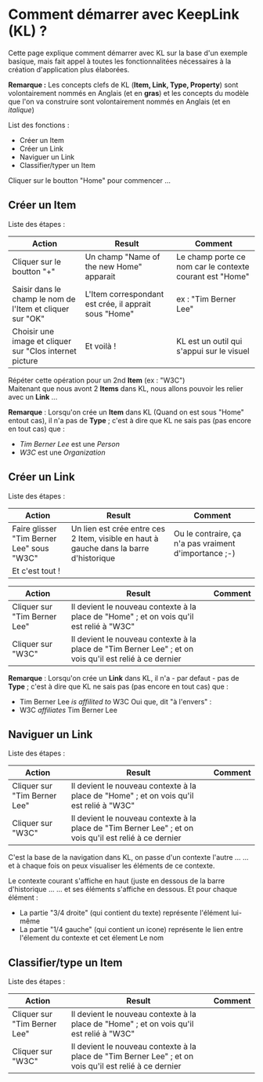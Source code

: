 Comment démarrer avec KeepLink (KL) ?
==

Cette page explique comment démarrer avec KL sur la base d'un exemple basique, mais fait appel à toutes les fonctionnalitées nécessaires à la création d'application plus élaborées.

__Remarque :__ Les concepts clefs de KL (__Item, Link, Type, Property__) sont volontairement nommés en Anglais (et en __gras__) et les concepts du modèle que l'on va construire sont volontairement nommés en Anglais (et en _italique_) 

List des fonctions :
* Créer un Item
* Créer un Link
* Naviguer un Link
* Classifier/typer un Item

Cliquer sur le boutton "Home" pour commencer ...

Créer un __Item__
-
Liste des étapes :

<table>
    <thead>
        <tr>
            <th>Action</th>
            <th>Result</th>
            <th>Comment</th>
        </tr>
    </thead>
    <tbody>
        <tr>
            <td>Cliquer sur le boutton "+"</td>
            <td>Un champ "Name of the new Home" apparait</td>
            <td>Le champ porte ce nom car le contexte courant est "Home"</td>
        </tr>
        <tr>
            <td>Saisir dans le champ le nom de l'Item et cliquer sur "OK"</td>
            <td>L'Item correspondant est crée, il apprait sous "Home"</td>
            <td>ex : "Tim Berner Lee"</td>
        </tr>
       <tr>
            <td>Choisir une image et cliquer sur "Clos internet picture </td>
            <td>Et voilà !</td>
            <td>KL est un outil qui s'appui sur le visuel</td>
        </tr>
    </tbody>
</table>

Répéter cette opération pour un 2nd __Item__ (ex : "W3C")   
Maitenant que nous avont 2 __Items__ dans KL, nous allons pouvoir les relier avec un __Link__ ...

__Remarque__ : Lorsqu'on crée un __Item__ dans KL (Quand on est sous "Home" entout cas), il n'a pas de __Type__ ; c'est à dire que KL ne sais pas (pas encore en tout cas) que : 
* _Tim Berner Lee_ est une _Person_
* _W3C_ est une _Organization_

Créer un __Link__
-

Liste des étapes :
<table>
    <thead>
        <tr>
            <th>Action</th>
            <th>Result</th>
            <th>Comment</th>
        </tr>
    </thead>
    <tbody>
        <tr>
            <td>Faire glisser "Tim Berner Lee" sous "W3C"</td>
            <td>Un lien est crée entre ces 2 Item, visible en haut à gauche dans la barre d'historique</td>
            <td>Ou le contraire, ça n'a pas vraiment d'importance ;-)</td>
        </tr>
        <tr>
            <td>Et c'est tout !</td>
            <td></td>
            <td></td>
        </tr>
    </tbody>
</table>
<table>
    <thead>
        <tr>
            <th>Action</th>
            <th>Result</th>
            <th>Comment</th>
        </tr>
    </thead>
    <tbody>
        <tr>
            <td>Cliquer sur "Tim Berner Lee"</td>
            <td>Il devient le nouveau contexte à la place de "Home" ; et on vois qu'il est relié à "W3C"</td>
            <td></td>
        </tr>
        <tr>
            <td>Cliquer sur "W3C"</td>
            <td>Il devient le nouveau contexte à la place de "Tim Berner Lee" ; et on vois qu'il est relié à ce dernier</td>
            <td></td>
        </tr>
    </tbody>
</table>

__Remarque__ : Lorsqu'on crée un __Link__ dans KL, il n'a - par defaut - pas de __Type__ ; c'est à dire que KL ne sais pas (pas encore en tout cas) que :
* Tim Berner Lee _is affilited to_ W3C
Oui que, dit "à l'envers" :
* W3C _affiliates_ Tim Berner Lee

Naviguer un __Link__
-

Liste des étapes :
<table>
    <thead>
        <tr>
            <th>Action</th>
            <th>Result</th>
            <th>Comment</th>
        </tr>
    </thead>
    <tbody>
        <tr>
            <td>Cliquer sur "Tim Berner Lee"</td>
            <td>Il devient le nouveau contexte à la place de "Home" ; et on vois qu'il est relié à "W3C"</td>
            <td></td>
        </tr>
        <tr>
            <td>Cliquer sur "W3C"</td>
            <td>Il devient le nouveau contexte à la place de "Tim Berner Lee" ; et on vois qu'il est relié à ce dernier</td>
            <td></td>
        </tr>
    </tbody>
</table>

C'est la base de la navigation dans KL, on passe d'un contexte l'autre ...
... et à chaque fois on peux visualiser les éléments de ce contexte.

Le contexte courant s'affiche en haut (juste en dessous de la barre d'historique ...
... et ses éléments s'affiche en dessous. Et pour chaque élément : 
* La partie "3/4 droite" (qui contient du texte) représente l'élément lui-même
* La partie "1/4 gauche" (qui contient un icone) représente le lien entre l'élement du contexte et cet élement
Le nom 

Classifier/type un __Item__
-

Liste des étapes :
<table>
    <thead>
        <tr>
            <th>Action</th>
            <th>Result</th>
            <th>Comment</th>
        </tr>
    </thead>
    <tbody>
        <tr>
            <td>Cliquer sur "Tim Berner Lee"</td>
            <td>Il devient le nouveau contexte à la place de "Home" ; et on vois qu'il est relié à "W3C"</td>
            <td></td>
        </tr>
        <tr>
            <td>Cliquer sur "W3C"</td>
            <td>Il devient le nouveau contexte à la place de "Tim Berner Lee" ; et on vois qu'il est relié à ce dernier</td>
            <td></td>
        </tr>
    </tbody>
</table>
